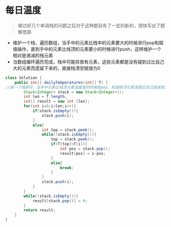 # 每日温度

> 做过好几个单调栈的问题之后对于这种题目有了一定的新的，很快写出了题解思路

* 维护一个栈，遍历数组，当手中的元素比栈中的元素要大的时候进行pop和赋值操作，直到手中的元素比栈顶的元素要小的时候进行push，这样维护一个相对是递减的栈元素
* 当数组循环遍历完成，栈中可能存放有元素，这些元素都是没有碰到过比自己大的元素而遗留下来的，直接栈清空赋值为0

```java
class Solution {
    public int[] dailyTemperatures(int[] T) {
//做一个栈即可，当手中元素比栈顶元素温度高的时候就pop，知道栈顶元素温度比自己高或者为空的时候push，最后栈中剩余元素全部赋值为0
        Stack<Integer> stack = new Stack<Integer>();
        int len = T.length;
        int[] result = new int [len];
        for(int i=0;i<len;i++){
            if(stack.isEmpty()){
                stack.push(i);
            }
            else{
                int top = stack.peek();
                while(!stack.isEmpty()){
                    top = stack.peek();
                    if(T[top]<T[i]){
                        int pos = stack.pop();
                        result[pos] = i-pos;
                    }
                    else{
                        break;
                    }
                }
                stack.push(i);
            }
        }
        while(!stack.isEmpty()){
            result[stack.pop()] = 0;
        }
        return result;
    }
}
```



